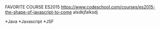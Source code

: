 FAVORITE COURSE ES2015
https://www.codeschool.com/courses/es2015-the-shape-of-javascript-to-come
alsdkjfalksdj





*Java
*Javascript
*JSF
